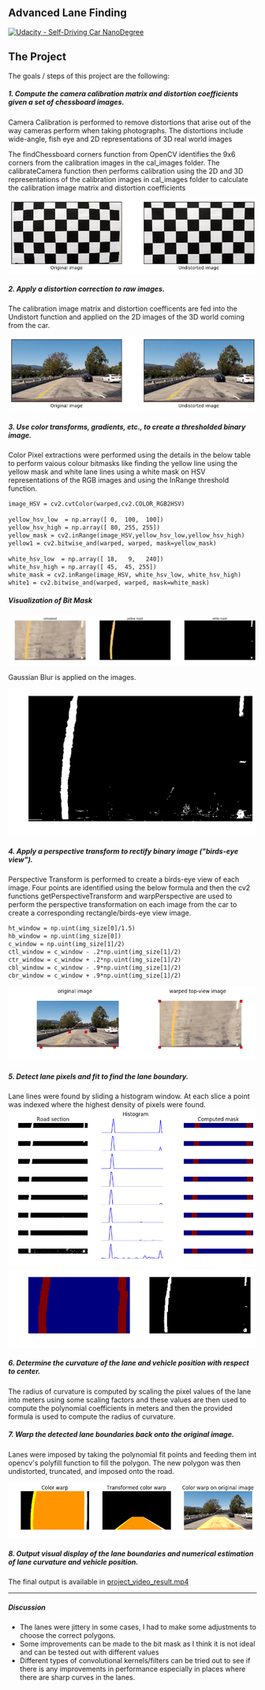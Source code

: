 ## Advanced Lane Finding
[![Udacity - Self-Driving Car NanoDegree](https://s3.amazonaws.com/udacity-sdc/github/shield-carnd.svg)](http://www.udacity.com/drive)

[//]: # (Image References)

[image_0]: ./md_resources/image_0.png "Undistorted Chessboard"
[image_0_1]: ./md_resources/image_0_1.png "Undistorted Sample Image"
[image_1]: ./md_resources/image_1.png "Birds-eye View"
[image_2]: ./md_resources/image_2.png "Bit Mask Extraction"
[image_2_1]: ./md_resources/image_2_1.png "Gaussian Blur"
[image_3]: ./md_resources/image_3.png "Histogram Point Fit"
[image_3_1]: ./md_resources/image_3_1.png "Histogram Point Fit"
[image_4]: ./md_resources/image_4.png "Polynomial Fit"
[image_5]: ./md_resources/image_5.png "Lane Augmented"
[image_6]: ./md_resources/image_6.png "Close Up"



The Project
---

The goals / steps of this project are the following:

##### 1. Compute the camera calibration matrix and distortion coefficients given a set of chessboard images.
Camera Calibration is performed to remove distortions that arise out of the way cameras perform when taking photographs. The distortions include wide-angle, fish eye and 2D representations of 3D real world images

The findChessboard corners function from OpenCV identifies the 9x6 corners from the calibration images in the cal_images folder. The calibrateCamera function then performs calibration using the 2D and 3D representations of the calibration images in cal_images folder to calculate the calibration image matrix and distortion coefficients

![alt text][image_0]

##### 2. Apply a distortion correction to raw images.
The calibration image matrix and distortion coefficents are fed into the Undistort function and applied on the 2D images of the 3D world coming from the car.

![alt text][image_0_1]

##### 3. Use color transforms, gradients, etc., to create a thresholded binary image.

Color Pixel extractions were performed using the details in the below table to perform vaious colour bitmasks like finding the yellow line using the yellow mask and white lane lines using a white mask on HSV representations of the RGB images and using the InRange threshold function.

```
image_HSV = cv2.cvtColor(warped,cv2.COLOR_RGB2HSV)

yellow_hsv_low  = np.array([ 0,  100,  100])
yellow_hsv_high = np.array([ 80, 255, 255])
yellow_mask = cv2.inRange(image_HSV,yellow_hsv_low,yellow_hsv_high)
yellow1 = cv2.bitwise_and(warped, warped, mask=yellow_mask)

white_hsv_low  = np.array([ 18,   9,   240])
white_hsv_high = np.array([ 45,  45, 255])
white_mask = cv2.inRange(image_HSV, white_hsv_low, white_hsv_high)
white1 = cv2.bitwise_and(warped, warped, mask=white_mask)
```

##### Visualization of Bit Mask

![alt text][image_2]

Gaussian Blur is applied on the images.

![alt text][image_2_1]


##### 4. Apply a perspective transform to rectify binary image ("birds-eye view").
Perspective Transform is performed to create a birds-eye view of each image. Four points are identified using the below formula and then the cv2 functions getPerspectiveTransform and warpPerspective are used to perform the perspective transformation on each image from the car to create a corresponding rectangle/birds-eye view image.

```
ht_window = np.uint(img_size[0]/1.5)
hb_window = np.uint(img_size[0])
c_window = np.uint(img_size[1]/2)
ctl_window = c_window - .2*np.uint(img_size[1]/2)
ctr_window = c_window + .2*np.uint(img_size[1]/2)
cbl_window = c_window - .9*np.uint(img_size[1]/2)
cbr_window = c_window + .9*np.uint(img_size[1]/2)
```
![alt text][image_1]

##### 5. Detect lane pixels and fit to find the lane boundary.
Lane lines were found by sliding a histogram window. At each slice a point was indexed where the highest density of pixels were found.
![alt text][image_3]
![alt text][image_3_1]

##### 6. Determine the curvature of the lane and vehicle position with respect to center.
The radius of curvature is computed by scaling the pixel values of the lane into meters using some scaling factors and these values are then used to compute the polynomial coefficients in meters and then the provided formula is used to compute the radius of curvature.

##### 7. Warp the detected lane boundaries back onto the original image.
Lanes were imposed by taking the polynomial fit points and feeding them int opencv's polyfill function to fill the polygon. The new polygon was then undistorted, truncated, and imposed onto the road.

![alt text][image_5]

##### 8. Output visual display of the lane boundaries and numerical estimation of lane curvature and vehicle position.
The final output is available in [project_video_result.mp4](./project_video_result.mp4)

---
##### Discussion
* The lanes were jittery in some cases, I had to make some adjustments to choose the correct polygons.
* Some improvements can be made to the bit mask as I think it is not ideal and can be tested out with different values
* Different types of convolutional kernels/filters can be tried out to see if there is any improvements in performance especially in places where there are sharp curves in the lanes.
